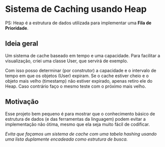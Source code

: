 # Sistema de Caching usando Heap

PS: Heap é a estrutura de dados utilizada para implementar uma **Fila de Prioridade**.

## Ideia geral

Um sistema de cache baseado em tempo e uma capacidade.
Para facilitar a visualização, criei uma classe User, que servirá de exemplo.

Com isso posso determinar (por construtor) a capacidade e o intervalo de tempo em que os objetos (User) expiram.
Se o cache estiver cheio e o objeto mais velho (timestamp) não estiver expirado, apenas retiro ele do Heap. Caso contrário faço o mesmo teste com o próximo mais velho.

## Motivação

Esse projeto bem pequeno é para mostrar que o conhecimento básico de estrutura de dados (e das ferramentas da linguagem) podem evitar a implementação não ótima, mesmo que ela seja muito fácil de codificar.

*Evita que façamos um sistema de cache com uma tabela hashing usando uma lista duplamente encadeada como estrutura de busca.*

